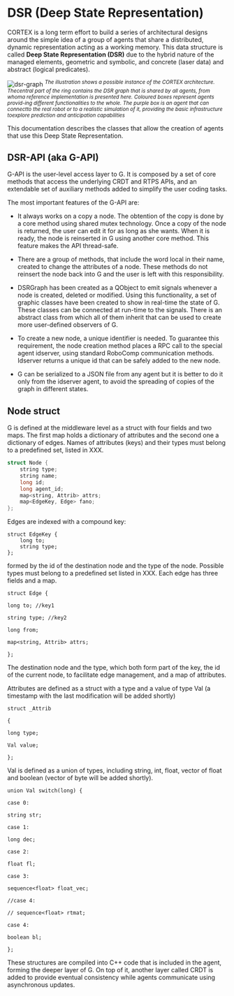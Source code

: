 # DSR (Deep State Representation)



CORTEX is a long term effort to build a series of architectural designs around the simple idea 
of a group of agents that share a distributed, dynamic representation acting as a working memory. 
This data structure is called **Deep State Representation (DSR)** due to the hybrid nature 
of the managed elements, geometric and symbolic, and concrete (laser data) and abstract (logical predicates).

![dsr-graph](https://user-images.githubusercontent.com/5784096/89400000-88576200-d713-11ea-8ac2-d2980568c2dc.png)
<sup>*The illustration shows a possible instance of the CORTEX architecture. Thecentral part of the ring contains the DSR graph that is shared by all agents, from whoma reference implementation is presented here. Coloured boxes represent agents provid-ing different functionalities to the whole. The purple box is an agent that can connectto the real robot or to a realistic simulation of it, providing the basic infrastructure toexplore prediction and anticipation capabilities*</sup>

This documentation describes the classes that allow the creation of agents that use this Deep State Representation.

## DSR-API (aka G-API)
G-API is the user-level access layer to G. It is composed by a set of core methods that access the underlying CRDT and RTPS APIs, and an extendable  set of auxiliary methods added to simplify the user coding tasks. 


The most important features of the G-API are:

-   It always works on a copy a node. The obtention of the copy is done by a core method using shared mutex technology. Once a copy of the node is returned, the user can edit it for as long as she wants. When it is ready, the node is reinserted in G using another core method. This feature makes the API thread-safe.
    
-   There are a group of methods, that include the word local in their name, created to change the attributes of a node. These methods do not reinsert the node back into G and the user is left with this responsibility.
    
-   DSRGraph has been created as a QObject to emit signals whenever a node is created, deleted or modified. Using this functionality, a set of graphic classes have been created to show in real-time the state of G. These classes can be connected at run-time to the signals. There is an abstract class from which all of them inherit that can be used to create more user-defined observers of G.
    
-   To create a new node, a unique identifier is needed. To guarantee this requirement, the node creation method places a RPC call to the special agent idserver, using standard RoboComp communication methods. Idserver returns a unique id that can be safely added to the new node.
    

-   G can be serialized to a JSON file from any agent but it is better to do it only from the idserver agent, to avoid the spreading of copies of the graph in different states.


## Node struct

G is defined at the middleware level as a struct with four fields and two maps. The first map holds a dictionary of attributes and the second one a dictionary of edges. Names of attributes (keys) and their types must belong to a predefined set, listed in XXX.  
  
```c++
struct Node {
	string type;
	string name;
	long id;
	long agent_id;
	map<string, Attrib> attrs;
	map<EdgeKey, Edge> fano;
};
```
 
 Edges are indexed with a compound key:
    
    struct EdgeKey {
	    long to;
	    string type;
    };

  

formed by the id of the destination node and the type of the node. Possible types must belong to a predefined set listed in XXX. Each edge has three fields and a map.

    struct Edge {
    
    long to; //key1
    
    string type; //key2
    
    long from;
    
    map<string, Attrib> attrs;
    
    };

The destination node and the type, which both form part of the key, the id of the current node, to facilitate edge management, and a map of attributes.

  

Attributes are defined as a struct with a type and a value of type Val (a timestamp with the last modification will be added shortly)

    struct _Attrib
    
    {
    
    long type;
    
    Val value;
    
    };

  

Val is defined as a union of types, including string, int, float, vector of float and boolean (vector of byte will be added shortly).

    union Val switch(long) {
    
    case 0:
    
    string str;
    
    case 1:
    
    long dec;
    
    case 2:
    
    float fl;
    
    case 3:
    
    sequence<float> float_vec;
    
    //case 4:
    
    // sequence<float> rtmat;
    
    case 4:
    
    boolean bl;
    
    };

  

These structures are compiled into C++ code that is included in the agent, forming the deeper layer of G. On top of it, another layer called CRDT is added to provide eventual consistency while agents communicate using asynchronous updates.

<!--stackedit_data:
eyJoaXN0b3J5IjpbLTE5MzQ3MzY5OTRdfQ==
-->